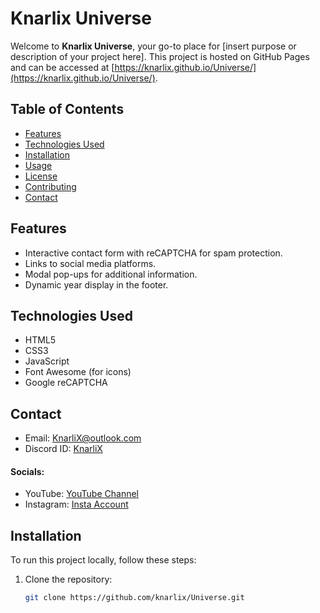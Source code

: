 # Knarlix Universe

Welcome to **Knarlix Universe**, your go-to place for [insert purpose or description of your project here]. This project is hosted on GitHub Pages and can be accessed at [https://knarlix.github.io/Universe/](https://knarlix.github.io/Universe/).

## Table of Contents

- [Features](#features)
- [Technologies Used](#technologies-used)
- [Installation](#installation)
- [Usage](#usage)
- [License](#license)
- [Contributing](#contributing)
- [Contact](#contact)

## Features

- Interactive contact form with reCAPTCHA for spam protection.
- Links to social media platforms.
- Modal pop-ups for additional information.
- Dynamic year display in the footer.

## Technologies Used

- HTML5
- CSS3
- JavaScript
- Font Awesome (for icons)
- Google reCAPTCHA

## Contact

- Email: [KnarliX@outlook.com](mailto:KnarliX@outlook.com)
- Discord ID: [KnarliX](https://discord.com/users/1212719184870383621)

#### Socials:
- YouTube: [YouTube Channel](https://youtube.com/channel/UCn0U0vU1QfNUky7Dz7E_SMg)
- Instagram: [Insta Account](https://www.instagram.com/knarlix)


## Installation

To run this project locally, follow these steps:

1. Clone the repository:
   ```bash
   git clone https://github.com/knarlix/Universe.git
